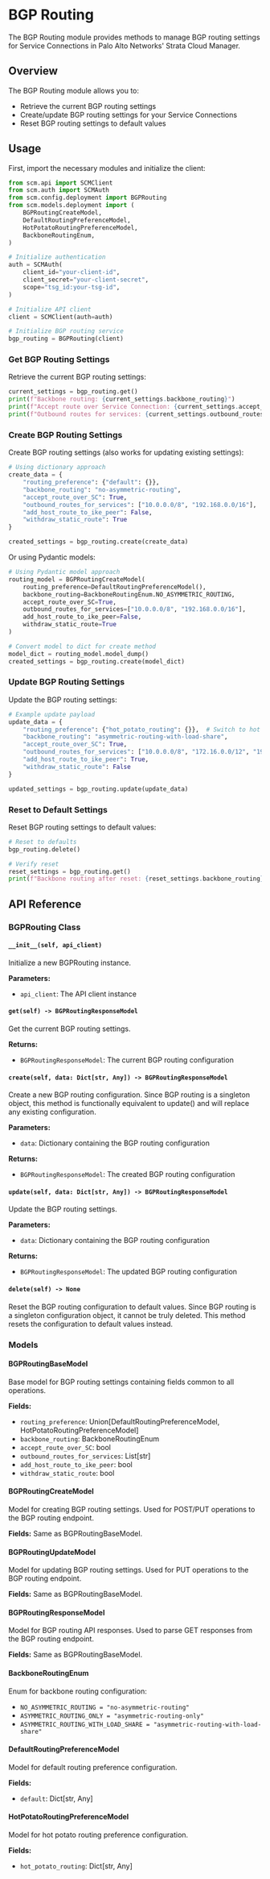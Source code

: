 # BGP Routing

The BGP Routing module provides methods to manage BGP routing settings for Service Connections in Palo Alto Networks' Strata Cloud Manager.

## Overview

The BGP Routing module allows you to:

- Retrieve the current BGP routing settings
- Create/update BGP routing settings for your Service Connections
- Reset BGP routing settings to default values

## Usage

First, import the necessary modules and initialize the client:

```python
from scm.api import SCMClient
from scm.auth import SCMAuth
from scm.config.deployment import BGPRouting
from scm.models.deployment import (
    BGPRoutingCreateModel,
    DefaultRoutingPreferenceModel,
    HotPotatoRoutingPreferenceModel,
    BackboneRoutingEnum,
)

# Initialize authentication
auth = SCMAuth(
    client_id="your-client-id",
    client_secret="your-client-secret",
    scope="tsg_id:your-tsg-id",
)

# Initialize API client
client = SCMClient(auth=auth)

# Initialize BGP routing service
bgp_routing = BGPRouting(client)
```

### Get BGP Routing Settings

Retrieve the current BGP routing settings:

```python
current_settings = bgp_routing.get()
print(f"Backbone routing: {current_settings.backbone_routing}")
print(f"Accept route over Service Connection: {current_settings.accept_route_over_SC}")
print(f"Outbound routes for services: {current_settings.outbound_routes_for_services}")
```

### Create BGP Routing Settings

Create BGP routing settings (also works for updating existing settings):

```python
# Using dictionary approach
create_data = {
    "routing_preference": {"default": {}},
    "backbone_routing": "no-asymmetric-routing",
    "accept_route_over_SC": True,
    "outbound_routes_for_services": ["10.0.0.0/8", "192.168.0.0/16"],
    "add_host_route_to_ike_peer": False,
    "withdraw_static_route": True
}

created_settings = bgp_routing.create(create_data)
```

Or using Pydantic models:

```python
# Using Pydantic model approach
routing_model = BGPRoutingCreateModel(
    routing_preference=DefaultRoutingPreferenceModel(),
    backbone_routing=BackboneRoutingEnum.NO_ASYMMETRIC_ROUTING,
    accept_route_over_SC=True,
    outbound_routes_for_services=["10.0.0.0/8", "192.168.0.0/16"],
    add_host_route_to_ike_peer=False,
    withdraw_static_route=True
)

# Convert model to dict for create method
model_dict = routing_model.model_dump()
created_settings = bgp_routing.create(model_dict)
```

### Update BGP Routing Settings

Update the BGP routing settings:

```python
# Example update payload
update_data = {
    "routing_preference": {"hot_potato_routing": {}},  # Switch to hot potato routing
    "backbone_routing": "asymmetric-routing-with-load-share",
    "accept_route_over_SC": True,
    "outbound_routes_for_services": ["10.0.0.0/8", "172.16.0.0/12", "192.168.0.0/16"],
    "add_host_route_to_ike_peer": True,
    "withdraw_static_route": False
}

updated_settings = bgp_routing.update(update_data)
```

### Reset to Default Settings

Reset BGP routing settings to default values:

```python
# Reset to defaults
bgp_routing.delete()

# Verify reset
reset_settings = bgp_routing.get()
print(f"Backbone routing after reset: {reset_settings.backbone_routing}")
```

## API Reference

### BGPRouting Class

#### `__init__(self, api_client)`

Initialize a new BGPRouting instance.

**Parameters:**
- `api_client`: The API client instance

#### `get(self) -> BGPRoutingResponseModel`

Get the current BGP routing settings.

**Returns:**
- `BGPRoutingResponseModel`: The current BGP routing configuration

#### `create(self, data: Dict[str, Any]) -> BGPRoutingResponseModel`

Create a new BGP routing configuration. Since BGP routing is a singleton object, this method is functionally equivalent to update() and will replace any existing configuration.

**Parameters:**
- `data`: Dictionary containing the BGP routing configuration

**Returns:**
- `BGPRoutingResponseModel`: The created BGP routing configuration

#### `update(self, data: Dict[str, Any]) -> BGPRoutingResponseModel`

Update the BGP routing settings.

**Parameters:**
- `data`: Dictionary containing the BGP routing configuration

**Returns:**
- `BGPRoutingResponseModel`: The updated BGP routing configuration

#### `delete(self) -> None`

Reset the BGP routing configuration to default values. Since BGP routing is a singleton configuration object, it cannot be truly deleted. This method resets the configuration to default values instead.

### Models

#### BGPRoutingBaseModel

Base model for BGP routing settings containing fields common to all operations.

**Fields:**
- `routing_preference`: Union[DefaultRoutingPreferenceModel, HotPotatoRoutingPreferenceModel]
- `backbone_routing`: BackboneRoutingEnum
- `accept_route_over_SC`: bool
- `outbound_routes_for_services`: List[str]
- `add_host_route_to_ike_peer`: bool
- `withdraw_static_route`: bool

#### BGPRoutingCreateModel

Model for creating BGP routing settings. Used for POST/PUT operations to the BGP routing endpoint.

**Fields:**
Same as BGPRoutingBaseModel.

#### BGPRoutingUpdateModel

Model for updating BGP routing settings. Used for PUT operations to the BGP routing endpoint.

**Fields:**
Same as BGPRoutingBaseModel.

#### BGPRoutingResponseModel

Model for BGP routing API responses. Used to parse GET responses from the BGP routing endpoint.

**Fields:**
Same as BGPRoutingBaseModel.

#### BackboneRoutingEnum

Enum for backbone routing configuration:
- `NO_ASYMMETRIC_ROUTING = "no-asymmetric-routing"`
- `ASYMMETRIC_ROUTING_ONLY = "asymmetric-routing-only"`
- `ASYMMETRIC_ROUTING_WITH_LOAD_SHARE = "asymmetric-routing-with-load-share"`

#### DefaultRoutingPreferenceModel

Model for default routing preference configuration.

**Fields:**
- `default`: Dict[str, Any]

#### HotPotatoRoutingPreferenceModel

Model for hot potato routing preference configuration.

**Fields:**
- `hot_potato_routing`: Dict[str, Any]
